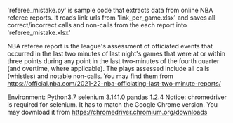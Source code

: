 'referee_mistake.py' is sample code that extracts data from online NBA referee reports.
It reads link urls from 'link_per_game.xlsx' and saves all correct/incorrect calls and non-calls from the each report into 'referee_mistake.xlsx'

NBA referee report is the league's assessment of officiated events that occurred in the last two minutes of last night's games that were at or within three points during any point in the last two-minutes of the fourth quarter (and overtime, where applicable). 
The plays assessed include all calls (whistles) and notable non-calls. You may find them from https://official.nba.com/2021-22-nba-officiating-last-two-minute-reports/

Environment: Python3.7 selenium 3.141.0  pandas 1.2.4
Notice: chromedriver is required for selenium. It has to match the Google Chrome version. You may download it from https://chromedriver.chromium.org/downloads
